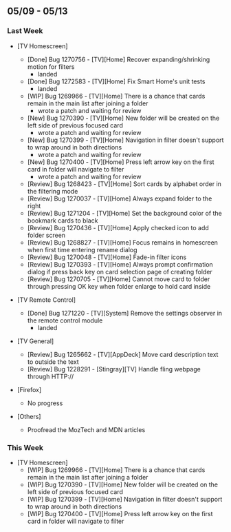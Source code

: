 ## 05/09 - 05/13 ##

### Last Week ###

* [TV Homescreen]
    - [Done] Bug 1270756 - [TV][Home] Recover expanding/shrinking motion for filters
        - landed
    - [Done] Bug 1272583 - [TV][Home] Fix Smart Home's unit tests
        - landed
    - [WIP] Bug 1269966 - [TV][Home] There is a chance that cards remain in the main list after joining a folder
        - wrote a patch and waiting for review
    - [New] Bug 1270390 - [TV][Home] New folder will be created on the left side of previous focused card
        - wrote a patch and waiting for review
    - [New] Bug 1270399 - [TV][Home] Navigation in filter doesn't support to wrap around in both directions
        - wrote a patch and waiting for review
    - [New] Bug 1270400 - [TV][Home] Press left arrow key on the first card in folder will navigate to filter
        - wrote a patch and waiting for review
    - [Review] Bug 1268423 - [TV][Home] Sort cards by alphabet order in the filtering mode
    - [Review] Bug 1270037 - [TV][Home] Always expand folder to the right
    - [Review] Bug 1271204 - [TV][Home] Set the background color of the bookmark cards to black
    - [Review] Bug 1270436 - [TV][Home] Apply checked icon to add folder screen
    - [Review] Bug 1268827 - [TV][Home] Focus remains in homescreen when first time entering rename dialog
    - [Review] Bug 1270048 - [TV][Home] Fade-in filter icons
    - [Review] Bug 1270393 - [TV][Home] Always prompt confirmation dialog if press back key on card selection page of creating folder
    - [Review] Bug 1270705 - [TV][Home] Cannot move card to folder through pressing OK key when folder enlarge to hold card inside

* [TV Remote Control]
    - [Done] Bug 1271220 - [TV][System] Remove the settings observer in the remote control module
        - landed

* [TV General]
    - [Review] Bug 1265662 - [TV][AppDeck] Move card description text to outside the text
    - [Review] Bug 1228291 - [Stingray][TV] Handle fling webpage through HTTP://

* [Firefox]
    - No progress

* [Others]
    - Proofread the MozTech and MDN articles

### This Week ###

* [TV Homescreen]
    - [WIP] Bug 1269966 - [TV][Home] There is a chance that cards remain in the main list after joining a folder
    - [WIP] Bug 1270390 - [TV][Home] New folder will be created on the left side of previous focused card
    - [WIP] Bug 1270399 - [TV][Home] Navigation in filter doesn't support to wrap around in both directions
    - [WIP] Bug 1270400 - [TV][Home] Press left arrow key on the first card in folder will navigate to filter
